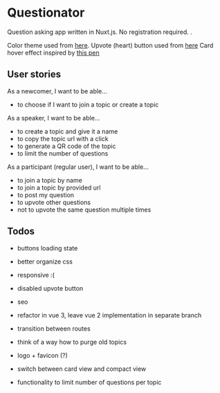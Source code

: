 # Questionator

Question asking app written in Nuxt.js. No registration required. .

Color theme used from [here](https://colorhunt.co/palette/163836).
Upvote (heart) button used from [here](https://codepen.io/jonitrythall/pen/myEpeV)
Card hover effect inspired by [this pen](https://codepen.io/rafaelavlucas/pen/rQWJYG)


## User stories

As a newcomer, I want to be able...
- to choose if I want to join a topic or create a topic

As a speaker, I want to be able...
- to create a topic and give it a name
- to copy the topic url with a click
- to generate a QR code of the topic
- to limit the number of questions 

As a participant (regular user), I want to be able...
- to join a topic by name
- to join a topic by provided url
- to post my question
- to upvote other questions
- not to upvote the same question multiple times

## Todos

- buttons loading state
- better organize css
- responsive :(
- disabled upvote button
- seo

- refactor in vue 3, leave vue 2 implementation in separate branch
- transition between routes
- think of a way how to purge old topics
- logo + favicon (?)
- switch between card view and compact view
- functionality to limit number of questions per topic

